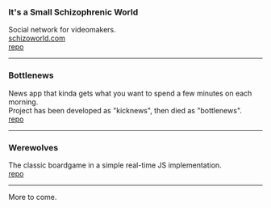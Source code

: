 ### It's a Small Schizophrenic World
Social network for videomakers.  
[schizoworld.com](http://schizoworld.com)  
[repo](https://github.com/alxmhe/schizoworld)

***

### Bottlenews
News app that kinda gets what you want to spend a few minutes on each morning.  
Project has been developed as "kicknews", then died as "bottlenews".  
[repo](https://github.com/alxmhe/kicknews)

***

### Werewolves
The classic boardgame in a simple real-time JS implementation.  
[repo](https://github.com/alxmhe/werewolves)

***

More to come.
